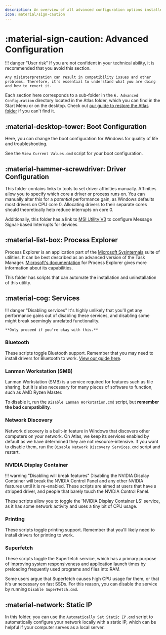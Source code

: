 ```yaml
---
description: An overview of all advanced configuration options installed by the AtlasOS playbook
icon: material/sign-caution
---
```


# :material-sign-caution: Advanced Configuration

!!! danger "User risk"
    If you are not confident in your technical ability, it is recommended that you avoid this section.
    
    Any misinterpretation can result in compatibility issues and other problems. Therefore, it's essential to understand what you are doing and how to revert it. 

Each section here corresponds to a sub-folder in the `6. Advanced Configuration` directory located in the Atlas folder, which you can find in the Start Menu or on the desktop. Check out [our guide to restore the Atlas folder](../../../general-faq/atlas-folder-missing.md) if you can't find it.

## :material-desktop-tower: Boot Configuration

Here, you can change the boot configuration for Windows for quality of life and troubleshooting.

See the `View Current Values.cmd` script for your boot configuration.

## :material-hammer-screwdriver: Driver Configuration

This folder contains links to tools to set driver affinities manually. Affinities allow you to specify which core a driver or process runs on. You can manually alter this for a *potential* performance gain, as Windows defaults most drivers on CPU core 0. Allocating drivers to their separate cores should theoretically help reduce interrupts on core 0.

Additionally, this folder has a link to [MSI Utility V3](https://forums.guru3d.com/threads/windows-line-based-vs-message-signaled-based-interrupts-msi-tool.378044/) to configure Message Signal-based Interrupts for devices.

## :material-list-box: Process Explorer

Process Explorer is an application part of the [Microsoft Sysinternals](https://learn.microsoft.com/en-us/sysinternals/) suite of utilities. It can be best described as an advanced version of the Task Manager. [Microsoft's documentation](https://learn.microsoft.com/en-us/sysinternals/downloads/process-explorer) for Process Explorer gives more information about its capabilities.

This folder has scripts that can automate the installation and uninstallation of this utility.

## :material-cog: Services

!!! danger "Disabling services"
    It's highly unlikely that you'll get any performance gains out of disabling these services, and disabling some might break seemingly unrelated functionality.

    **Only proceed if you're okay with this.**

### Bluetooth

These scripts toggle Bluetooth support. Remember that you may need to install drivers for Bluetooth to work. [View our guide here](../../../general-faq/bluetooth-compatibility.md).

### Lanman Workstation (SMB)

Lanman Workstation (SMB) is a service required for features such as file sharing, but it is also necessary for many pieces of software to function, such as AMD Ryzen Master.

To disable it, run the `Disable Lanman Workstation.cmd` script, but **remember the bad compatibility**.

### Network Discovery

Network discovery is a built-in feature in Windows that discovers other computers on your network.
On Atlas, we keep its services enabled by default as we have determined they are not resource-intensive. If you want to disable them, run the `Disable Network Discovery Services.cmd` script and restart.

### NVIDIA Display Container

!!! warning "Disabling will break features"
    Disabling the NVIDIA Display Container will break the NVIDIA Control Panel and any other NVIDIA features until it is re-enabled. 
    These scripts are aimed at users that have a stripped driver, and people that barely touch the NVIDIA Control Panel.

These scripts allow you to toggle the 'NVIDIA Display Container LS' service, as it has some network activity and uses a tiny bit of CPU usage.

### Printing

These scripts toggle printing support. Remember that you'll likely need to install drivers for printing to work.

### Superfetch

These scripts toggle the Superfetch service, which has a primary purpose of improving system responsiveness and application launch times by preloading frequently used programs and files into RAM.

Some users argue that Superfetch causes high CPU usage for them, or that it's unnecessary on fast SSDs. For this reason, you can disable the service by running `Disable SuperFetch.cmd`.

## :material-network: Static IP

In this folder, you can use the `Automatically Set Static IP.cmd` script to automatically configure your network locally with a static IP, which can be helpful if your computer serves as a local server.
